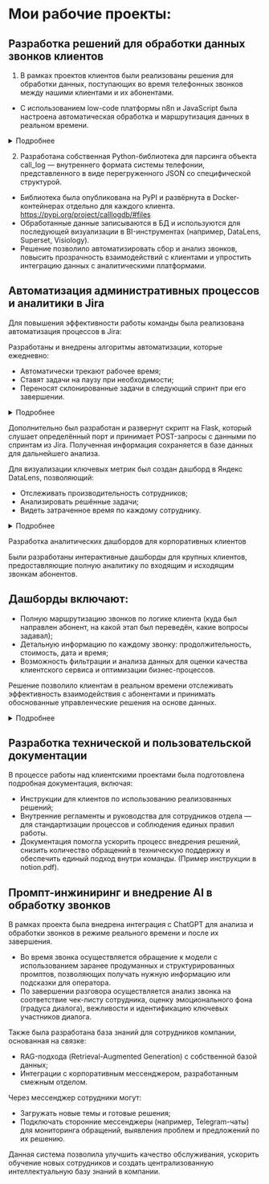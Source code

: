 # Мои рабочие проекты:

## Разработка решений для обработки данных звонков клиентов

1. В рамках проектов клиентов были реализованы решения для обработки данных, поступающих во время телефонных звонков между нашими клиентами и их абонентами.
- С использованием low-code платформы n8n и JavaScript была настроена автоматическая обработка и маршрутизация данных в реальном времени.
<details>
  <summary> Подробнее </summary>

  ![image](https://github.com/user-attachments/assets/5f05b999-4773-400e-9481-93444561047f)

  ![image](https://github.com/user-attachments/assets/41b68648-0e15-45fe-9741-a116ceed26d7)

</details>

2. Разработана собственная Python-библиотека для парсинга объекта call_log — внутреннего формата системы телефонии, представленного в виде перегруженного JSON со специфической структурой.

- Библиотека была опубликована на PyPI и развёрнута в Docker-контейнерах отдельно для каждого клиента. https://pypi.org/project/calllogdb/#files
- Обработанные данные записываются в БД и используются для последующей визуализации в BI-инструментах (например, DataLens, Superset, Visiology).
- Решение позволило автоматизировать сбор и анализ звонков, повысить прозрачность взаимодействий с клиентами и упростить интеграцию данных с аналитическими платформами.

## Автоматизация административных процессов и аналитики в Jira

Для повышения эффективности работы команды была реализована автоматизация процессов в Jira:

Разработаны и внедрены алгоритмы автоматизации, которые ежедневно:
- Автоматически трекают рабочее время;
- Ставят задачи на паузу при необходимости;
- Переносят склонированные задачи в следующий спринт при его завершении.

<details>
  <summary> Подробнее </summary>

  ![image](https://github.com/user-attachments/assets/e27c8100-585f-4a66-b7ac-128e3aabbb20)

  ![image](https://github.com/user-attachments/assets/85337342-4af8-4a37-95cd-5ae6b1bfbec1)

  ![image](https://github.com/user-attachments/assets/4dfafc17-8094-4028-a28e-955d238468d6)

</details>


Дополнительно был разработан и развернут скрипт на Flask, который слушает определённый порт и принимает POST-запросы с данными по спринтам из Jira. Полученная информация сохраняется в базе данных для дальнейшего анализа.

Для визуализации ключевых метрик был создан дашборд в Яндекс DataLens, позволяющий:

- Отслеживать производительность сотрудников;
- Анализировать решённые задачи;
- Видеть затраченное время по каждому сотруднику.

<details>
  <summary> Подробнее </summary>
  
  ![image](https://github.com/user-attachments/assets/bd7c71fd-c5bf-41bf-8c5f-34f4fc8a00e6)

  ![image](https://github.com/user-attachments/assets/bacbca0a-ffba-4816-8050-8f95130e6503)

  ![image](https://github.com/user-attachments/assets/1e85ccba-e2ef-4c69-9329-a09827118fbc)

  ![image](https://github.com/user-attachments/assets/60fec098-03d2-495c-a33e-c8de7a63e446)

  ![image](https://github.com/user-attachments/assets/653db7b1-fb9c-47fc-846f-450de951cc98)

  ![image](https://github.com/user-attachments/assets/3ce6b690-7015-49d5-b3d4-c6e6d49c0986)

</details>


Разработка аналитических дашбордов для корпоративных клиентов

Были разработаны интерактивные дашборды для крупных клиентов, предоставляющие полную аналитику по входящим и исходящим звонкам абонентов.

## Дашборды включают:

- Полную маршрутизацию звонков по логике клиента (куда был направлен абонент, на какой этап был переведён, какие вопросы задавал);
- Детальную информацию по каждому звонку: продолжительность, стоимость, дата и время;
- Возможность фильтрации и анализа данных для оценки качества клиентского сервиса и оптимизации бизнес-процессов.

Решение позволило клиентам в реальном времени отслеживать эффективность взаимодействия с абонентами и принимать обоснованные управленческие решения на основе данных.

<details>
  <summary> Подробнее </summary>
  
  ![image](https://github.com/user-attachments/assets/49cb6241-60d8-402b-848c-fb3f86b797ad)

  ![image](https://github.com/user-attachments/assets/ee15b9be-1d67-45c6-b672-4ae504b9746c)

  ![image](https://github.com/user-attachments/assets/6da940c0-8ab1-45bb-b385-e0a381fbd9c5)

  ![image](https://github.com/user-attachments/assets/81bf7998-9bc0-45dc-b452-df609ed7ff49)

  ![image](https://github.com/user-attachments/assets/2a9174d6-3ab0-4063-b5de-9d0f71d7466d)

  ![image](https://github.com/user-attachments/assets/1123496c-755e-4a47-b71f-9c377d6d6134)

</details>

## Разработка технической и пользовательской документации

В процессе работы над клиентскими проектами была подготовлена подробная документация, включая:

- Инструкции для клиентов по использованию реализованных решений;
- Внутренние регламенты и руководства для сотрудников отдела — для стандартизации процессов и соблюдения единых правил работы.
- Документация помогла ускорить процесс внедрения решений, снизить количество обращений в техническую поддержку и обеспечить единый подход внутри команды. (Пример инструкции в notion.pdf).

## Промпт-инжиниринг и внедрение AI в обработку звонков

В рамках проекта была внедрена интеграция с ChatGPT для анализа и обработки звонков в режиме реального времени и после их завершения.

- Во время звонка осуществляется обращение к модели с использованием заранее продуманных и структурированных промптов, позволяющих получать нужную информацию или подсказки для оператора.
- По завершении разговора осуществляется анализ звонка на соответствие чек-листу сотрудника, оценку эмоционального фона (градуса диалога), вежливости и идентификацию ключевых участников диалога.

Также была разработана база знаний для сотрудников компании, основанная на связке:

- RAG-подхода (Retrieval-Augmented Generation) с собственной базой данных;
- Интеграции с корпоративным мессенджером, разработанным смежным отделом.

Через мессенджер сотрудники могут:

- Загружать новые темы и готовые решения;
- Подключать сторонние мессенджеры (например, Telegram-чаты) для мониторинга обращений, выявления проблем и предложений по их решению.

Данная система позволила улучшить качество обслуживания, ускорить обучение новых сотрудников и создать централизованную интеллектуальную базу знаний в компании.
